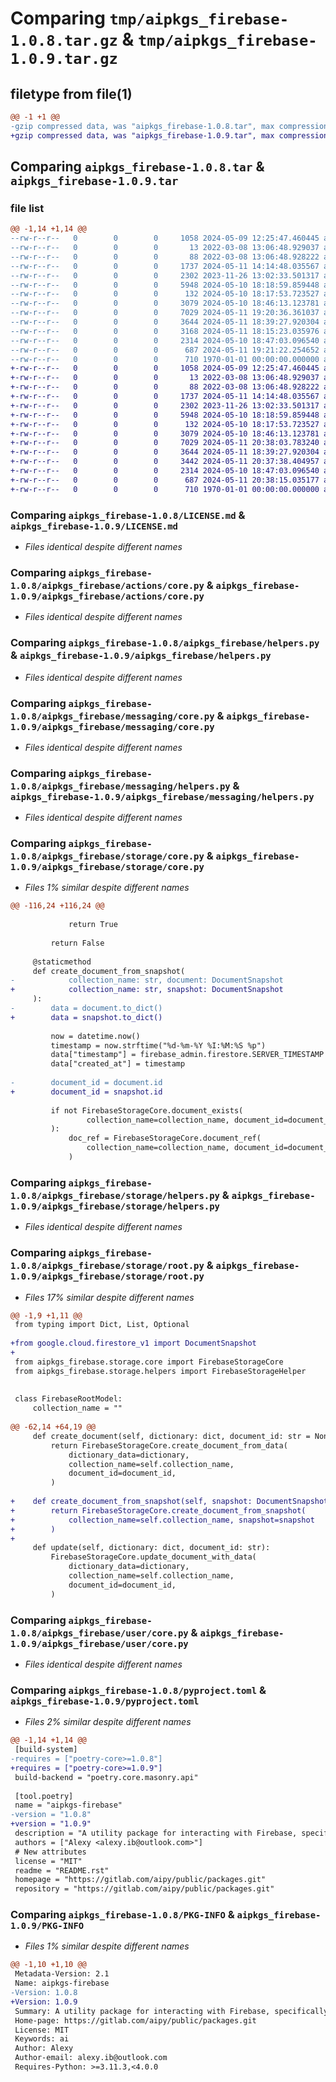 # Comparing `tmp/aipkgs_firebase-1.0.8.tar.gz` & `tmp/aipkgs_firebase-1.0.9.tar.gz`

## filetype from file(1)

```diff
@@ -1 +1 @@
-gzip compressed data, was "aipkgs_firebase-1.0.8.tar", max compression
+gzip compressed data, was "aipkgs_firebase-1.0.9.tar", max compression
```

## Comparing `aipkgs_firebase-1.0.8.tar` & `aipkgs_firebase-1.0.9.tar`

### file list

```diff
@@ -1,14 +1,14 @@
--rw-r--r--   0        0        0     1058 2024-05-09 12:25:47.460445 aipkgs_firebase-1.0.8/LICENSE.md
--rw-r--r--   0        0        0       13 2022-03-08 13:06:48.929037 aipkgs_firebase-1.0.8/README.rst
--rw-r--r--   0        0        0       88 2022-03-08 13:06:48.928222 aipkgs_firebase-1.0.8/aipkgs_firebase/__init__.py
--rw-r--r--   0        0        0     1737 2024-05-11 14:14:48.035567 aipkgs_firebase-1.0.8/aipkgs_firebase/actions/core.py
--rw-r--r--   0        0        0     2302 2023-11-26 13:02:33.501317 aipkgs_firebase-1.0.8/aipkgs_firebase/helpers.py
--rw-r--r--   0        0        0     5948 2024-05-10 18:18:59.859448 aipkgs_firebase-1.0.8/aipkgs_firebase/messaging/core.py
--rw-r--r--   0        0        0      132 2024-05-10 18:17:53.723527 aipkgs_firebase-1.0.8/aipkgs_firebase/messaging/enums.py
--rw-r--r--   0        0        0     3079 2024-05-10 18:46:13.123781 aipkgs_firebase-1.0.8/aipkgs_firebase/messaging/helpers.py
--rw-r--r--   0        0        0     7029 2024-05-11 19:20:36.361037 aipkgs_firebase-1.0.8/aipkgs_firebase/storage/core.py
--rw-r--r--   0        0        0     3644 2024-05-11 18:39:27.920304 aipkgs_firebase-1.0.8/aipkgs_firebase/storage/helpers.py
--rw-r--r--   0        0        0     3168 2024-05-11 18:15:23.035976 aipkgs_firebase-1.0.8/aipkgs_firebase/storage/root.py
--rw-r--r--   0        0        0     2314 2024-05-10 18:47:03.096540 aipkgs_firebase-1.0.8/aipkgs_firebase/user/core.py
--rw-r--r--   0        0        0      687 2024-05-11 19:21:22.254652 aipkgs_firebase-1.0.8/pyproject.toml
--rw-r--r--   0        0        0      710 1970-01-01 00:00:00.000000 aipkgs_firebase-1.0.8/PKG-INFO
+-rw-r--r--   0        0        0     1058 2024-05-09 12:25:47.460445 aipkgs_firebase-1.0.9/LICENSE.md
+-rw-r--r--   0        0        0       13 2022-03-08 13:06:48.929037 aipkgs_firebase-1.0.9/README.rst
+-rw-r--r--   0        0        0       88 2022-03-08 13:06:48.928222 aipkgs_firebase-1.0.9/aipkgs_firebase/__init__.py
+-rw-r--r--   0        0        0     1737 2024-05-11 14:14:48.035567 aipkgs_firebase-1.0.9/aipkgs_firebase/actions/core.py
+-rw-r--r--   0        0        0     2302 2023-11-26 13:02:33.501317 aipkgs_firebase-1.0.9/aipkgs_firebase/helpers.py
+-rw-r--r--   0        0        0     5948 2024-05-10 18:18:59.859448 aipkgs_firebase-1.0.9/aipkgs_firebase/messaging/core.py
+-rw-r--r--   0        0        0      132 2024-05-10 18:17:53.723527 aipkgs_firebase-1.0.9/aipkgs_firebase/messaging/enums.py
+-rw-r--r--   0        0        0     3079 2024-05-10 18:46:13.123781 aipkgs_firebase-1.0.9/aipkgs_firebase/messaging/helpers.py
+-rw-r--r--   0        0        0     7029 2024-05-11 20:38:03.783240 aipkgs_firebase-1.0.9/aipkgs_firebase/storage/core.py
+-rw-r--r--   0        0        0     3644 2024-05-11 18:39:27.920304 aipkgs_firebase-1.0.9/aipkgs_firebase/storage/helpers.py
+-rw-r--r--   0        0        0     3442 2024-05-11 20:37:38.404957 aipkgs_firebase-1.0.9/aipkgs_firebase/storage/root.py
+-rw-r--r--   0        0        0     2314 2024-05-10 18:47:03.096540 aipkgs_firebase-1.0.9/aipkgs_firebase/user/core.py
+-rw-r--r--   0        0        0      687 2024-05-11 20:38:15.035177 aipkgs_firebase-1.0.9/pyproject.toml
+-rw-r--r--   0        0        0      710 1970-01-01 00:00:00.000000 aipkgs_firebase-1.0.9/PKG-INFO
```

### Comparing `aipkgs_firebase-1.0.8/LICENSE.md` & `aipkgs_firebase-1.0.9/LICENSE.md`

 * *Files identical despite different names*

### Comparing `aipkgs_firebase-1.0.8/aipkgs_firebase/actions/core.py` & `aipkgs_firebase-1.0.9/aipkgs_firebase/actions/core.py`

 * *Files identical despite different names*

### Comparing `aipkgs_firebase-1.0.8/aipkgs_firebase/helpers.py` & `aipkgs_firebase-1.0.9/aipkgs_firebase/helpers.py`

 * *Files identical despite different names*

### Comparing `aipkgs_firebase-1.0.8/aipkgs_firebase/messaging/core.py` & `aipkgs_firebase-1.0.9/aipkgs_firebase/messaging/core.py`

 * *Files identical despite different names*

### Comparing `aipkgs_firebase-1.0.8/aipkgs_firebase/messaging/helpers.py` & `aipkgs_firebase-1.0.9/aipkgs_firebase/messaging/helpers.py`

 * *Files identical despite different names*

### Comparing `aipkgs_firebase-1.0.8/aipkgs_firebase/storage/core.py` & `aipkgs_firebase-1.0.9/aipkgs_firebase/storage/core.py`

 * *Files 1% similar despite different names*

```diff
@@ -116,24 +116,24 @@
 
             return True
 
         return False
 
     @staticmethod
     def create_document_from_snapshot(
-            collection_name: str, document: DocumentSnapshot
+            collection_name: str, snapshot: DocumentSnapshot
     ):
-        data = document.to_dict()
+        data = snapshot.to_dict()
 
         now = datetime.now()
         timestamp = now.strftime("%d-%m-%Y %I:%M:%S %p")
         data["timestamp"] = firebase_admin.firestore.SERVER_TIMESTAMP
         data["created_at"] = timestamp
 
-        document_id = document.id
+        document_id = snapshot.id
 
         if not FirebaseStorageCore.document_exists(
                 collection_name=collection_name, document_id=document_id
         ):
             doc_ref = FirebaseStorageCore.document_ref(
                 collection_name=collection_name, document_id=document_id
             )
```

### Comparing `aipkgs_firebase-1.0.8/aipkgs_firebase/storage/helpers.py` & `aipkgs_firebase-1.0.9/aipkgs_firebase/storage/helpers.py`

 * *Files identical despite different names*

### Comparing `aipkgs_firebase-1.0.8/aipkgs_firebase/storage/root.py` & `aipkgs_firebase-1.0.9/aipkgs_firebase/storage/root.py`

 * *Files 17% similar despite different names*

```diff
@@ -1,9 +1,11 @@
 from typing import Dict, List, Optional
 
+from google.cloud.firestore_v1 import DocumentSnapshot
+
 from aipkgs_firebase.storage.core import FirebaseStorageCore
 from aipkgs_firebase.storage.helpers import FirebaseStorageHelper
 
 
 class FirebaseRootModel:
     collection_name = ""
 
@@ -62,14 +64,19 @@
     def create_document(self, dictionary: dict, document_id: str = None) -> bool:
         return FirebaseStorageCore.create_document_from_data(
             dictionary_data=dictionary,
             collection_name=self.collection_name,
             document_id=document_id,
         )
 
+    def create_document_from_snapshot(self, snapshot: DocumentSnapshot):
+        return FirebaseStorageCore.create_document_from_snapshot(
+            collection_name=self.collection_name, snapshot=snapshot
+        )
+
     def update(self, dictionary: dict, document_id: str):
         FirebaseStorageCore.update_document_with_data(
             dictionary_data=dictionary,
             collection_name=self.collection_name,
             document_id=document_id,
         )
```

### Comparing `aipkgs_firebase-1.0.8/aipkgs_firebase/user/core.py` & `aipkgs_firebase-1.0.9/aipkgs_firebase/user/core.py`

 * *Files identical despite different names*

### Comparing `aipkgs_firebase-1.0.8/pyproject.toml` & `aipkgs_firebase-1.0.9/pyproject.toml`

 * *Files 2% similar despite different names*

```diff
@@ -1,14 +1,14 @@
 [build-system]
-requires = ["poetry-core>=1.0.8"]
+requires = ["poetry-core>=1.0.9"]
 build-backend = "poetry.core.masonry.api"
 
 [tool.poetry]
 name = "aipkgs-firebase"
-version = "1.0.8"
+version = "1.0.9"
 description = "A utility package for interacting with Firebase, specifically Firestore, in a more streamlined and efficient manner."
 authors = ["Alexy <alexy.ib@outlook.com>"]
 # New attributes
 license = "MIT"
 readme = "README.rst"
 homepage = "https://gitlab.com/aipy/public/packages.git"
 repository = "https://gitlab.com/aipy/public/packages.git"
```

### Comparing `aipkgs_firebase-1.0.8/PKG-INFO` & `aipkgs_firebase-1.0.9/PKG-INFO`

 * *Files 1% similar despite different names*

```diff
@@ -1,10 +1,10 @@
 Metadata-Version: 2.1
 Name: aipkgs-firebase
-Version: 1.0.8
+Version: 1.0.9
 Summary: A utility package for interacting with Firebase, specifically Firestore, in a more streamlined and efficient manner.
 Home-page: https://gitlab.com/aipy/public/packages.git
 License: MIT
 Keywords: ai
 Author: Alexy
 Author-email: alexy.ib@outlook.com
 Requires-Python: >=3.11.3,<4.0.0
```

